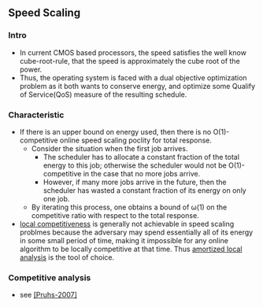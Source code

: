 ## Speed Scaling


### Intro
- In current CMOS based processors, the speed satisfies the well know cube-root-rule, that the speed is approximately the cube root of the power.
- Thus, the operating system is faced with a dual objective optimization problem as it both wants to conserve energy, and optimize some Qualify of Service(QoS) measure of the resulting schedule.

### Characteristic
- If there is an upper bound on energy used, then there is no O(1)-competitive online speed scaling poclity for total response.
  - Consider the situation when the first job arrives.
    - The scheduler has to allocate a constant fraction of the total energy to this job; otherwise the scheduler would not be O(1)-competitive in the case that no more jobs arrive.
    - However, if many more jobs arrive in the future, then the scheduler has wasted a constant fraction of its energy on only one job.
  - By iterating this process, one obtains a bound of &omega;(1) on the competitive ratio with respect to the total response.
- [local competitiveness](../../algorithms/file/competitiveAnalyze.md) is generally not achievable in speed scaling problmes because the adversary may spend essentially all of its energy in some small period of time, making it impossible for any online algorithm to be locally competitive at that time. Thus [amortized local analysis](../../algorithms/file/competitiveAnalyze.md) is the tool of choice.

### Competitive analysis 
- see [[Pruhs-2007]](../../papers/Pruhs07_competitive-online-scheduling.md)
